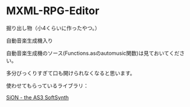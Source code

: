MXML-RPG-Editor
===============

掘り出し物（小4くらいに作ったやつ。）

自動音楽生成機入り

自動音楽生成機のソース(Functions.asのautomusic関数)は見ておいてください。

多分びっくりすぎて口も開けられなくなると思います。

使わせてもらっているライブラリ：

<a href="https://sites.google.com/site/sioncenterj/">SiON - the AS3 SoftSynth</a>

